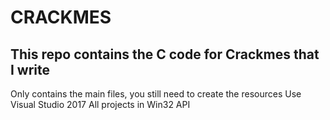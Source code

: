 # CRACKMES
## This repo contains the C code for Crackmes that I write
 Only contains the main files, you still need to create the resources
 Use Visual Studio 2017 
 All projects in Win32 API

